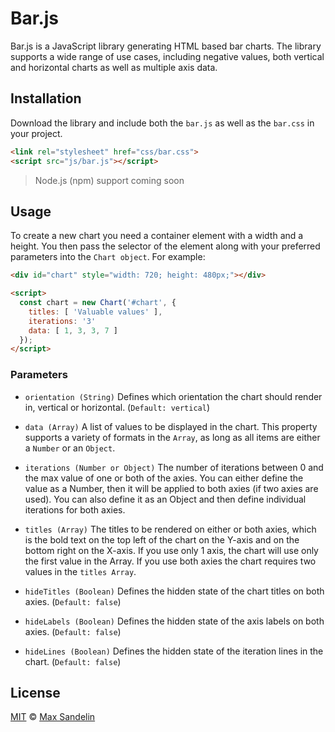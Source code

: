 # Bar.js

Bar.js is a JavaScript library generating HTML based bar charts. The library supports a wide range of use cases, including negative values, both vertical and horizontal charts as well as multiple axis data.

## Installation

Download the library and include both the `bar.js` as well as the `bar.css` in your project.
```html
<link rel="stylesheet" href="css/bar.css">
<script src="js/bar.js"></script>
```

> Node.js (npm) support coming soon

## Usage
To create a new chart you need a container element with a width and a height. You then pass the selector of the element along with your preferred parameters into the `Chart object`. For example:

```html
<div id="chart" style="width: 720; height: 480px;"></div>

<script>
  const chart = new Chart('#chart', {
    titles: [ 'Valuable values' ],
    iterations: '3'
    data: [ 1, 3, 3, 7 ]
  });
</script>
```

### Parameters

- `orientation (String)`
Defines which orientation the chart should render in, vertical or horizontal. (`Default: vertical`)

- `data (Array)`
A list of values to be displayed in the chart. This property supports a variety of formats in the `Array`, as long as all items are either a `Number` or an `Object`.

- `iterations (Number or Object)`
The number of iterations between 0 and the max value of one or both of the axies. You can either define the value as a Number, then it will be applied to both axies (if two axies are used). You can also define it as an Object and then define individual iterations for both axies.

- `titles (Array)`
The titles to be rendered on either or both axies, which is the bold text on the top left of the chart on the Y-axis and on the bottom right on the X-axis. If you use only 1 axis, the chart will use only the first value in the Array. If you use both axies the chart requires two values in the `titles Array`.

- `hideTitles (Boolean)`
Defines the hidden state of the chart titles on both axies. (`Default: false`)

- `hideLabels (Boolean)`
Defines the hidden state of the axis labels on both axies. (`Default: false`)

- `hideLines (Boolean)`
Defines the hidden state of the iteration lines in the chart. (`Default: false`)

## License
[MIT](LICENSE.md) © [Max Sandelin](https://github.com/themaxsandelin)

